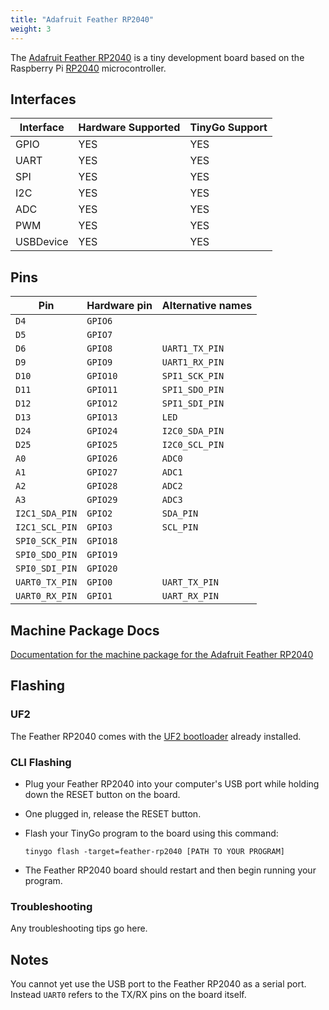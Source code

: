 ```yaml
---
title: "Adafruit Feather RP2040"
weight: 3
---
```


The [Adafruit Feather RP2040](https://www.adafruit.com/product/4884) is a tiny development board based on the Raspberry Pi [RP2040](https://datasheets.raspberrypi.org/rp2040/rp2040-datasheet.pdf) microcontroller.

## Interfaces

| Interface | Hardware Supported | TinyGo Support |
| --------- | ------------- | ----- |
| GPIO      | YES | YES |
| UART      | YES | YES |
| SPI       | YES | YES |
| I2C       | YES | YES |
| ADC       | YES | YES |
| PWM       | YES | YES |
| USBDevice | YES | YES |

## Pins

| Pin               | Hardware pin | Alternative names |
| ----------------- | ------------ | ----------------- |
| `D4`              | `GPIO6`      |                   |
| `D5`              | `GPIO7`      |                   |
| `D6`              | `GPIO8`      | `UART1_TX_PIN`    |
| `D9`              | `GPIO9`      | `UART1_RX_PIN`    |
| `D10`             | `GPIO10`     | `SPI1_SCK_PIN`    |
| `D11`             | `GPIO11`     | `SPI1_SDO_PIN`    |
| `D12`             | `GPIO12`     | `SPI1_SDI_PIN`    |
| `D13`             | `GPIO13`     | `LED`             |
| `D24`             | `GPIO24`     | `I2C0_SDA_PIN`    |
| `D25`             | `GPIO25`     | `I2C0_SCL_PIN`    |
| `A0`              | `GPIO26`     | `ADC0`            |
| `A1`              | `GPIO27`     | `ADC1`            |
| `A2`              | `GPIO28`     | `ADC2`            |
| `A3`              | `GPIO29`     | `ADC3`            |
| `I2C1_SDA_PIN`    | `GPIO2`      | `SDA_PIN`         |
| `I2C1_SCL_PIN`    | `GPIO3`      | `SCL_PIN`         |
| `SPI0_SCK_PIN`    | `GPIO18`     |                   |
| `SPI0_SDO_PIN`    | `GPIO19`     |                   |
| `SPI0_SDI_PIN`    | `GPIO20`     |                   |
| `UART0_TX_PIN`    | `GPIO0`      | `UART_TX_PIN`     |
| `UART0_RX_PIN`    | `GPIO1`      | `UART_RX_PIN`     |

## Machine Package Docs

[Documentation for the machine package for the Adafruit Feather RP2040](../machine/feather-rp2040)

## Flashing

### UF2

The Feather RP2040 comes with the [UF2 bootloader](https://github.com/Microsoft/uf2) already installed.

### CLI Flashing

- Plug your Feather RP2040 into your computer's USB port while holding down the RESET button on the board.
- One plugged in, release the RESET button.
- Flash your TinyGo program to the board using this command:

    ```shell
    tinygo flash -target=feather-rp2040 [PATH TO YOUR PROGRAM]
    ```

- The Feather RP2040 board should restart and then begin running your program.

### Troubleshooting

Any troubleshooting tips go here.

## Notes

You cannot yet use the USB port to the Feather RP2040 as a serial port. Instead `UART0` refers to the TX/RX pins on the board itself.
